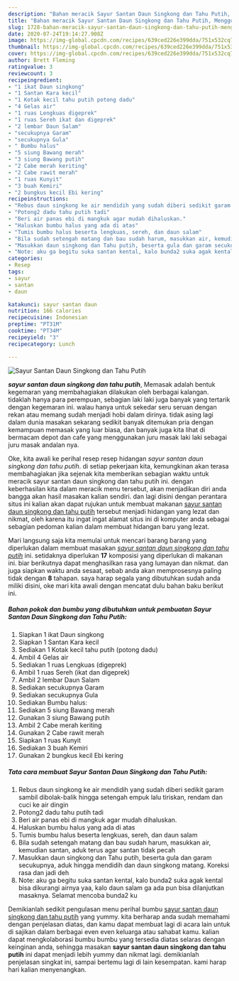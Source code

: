 ```yaml
---
description: "Bahan meracik Sayur Santan Daun Singkong dan Tahu Putih, Menggugah Selera"
title: "Bahan meracik Sayur Santan Daun Singkong dan Tahu Putih, Menggugah Selera"
slug: 1728-bahan-meracik-sayur-santan-daun-singkong-dan-tahu-putih-menggugah-selera
date: 2020-07-24T19:14:27.908Z
image: https://img-global.cpcdn.com/recipes/639ced226e399dda/751x532cq70/sayur-santan-daun-singkong-dan-tahu-putih-foto-resep-utama.jpg
thumbnail: https://img-global.cpcdn.com/recipes/639ced226e399dda/751x532cq70/sayur-santan-daun-singkong-dan-tahu-putih-foto-resep-utama.jpg
cover: https://img-global.cpcdn.com/recipes/639ced226e399dda/751x532cq70/sayur-santan-daun-singkong-dan-tahu-putih-foto-resep-utama.jpg
author: Brett Fleming
ratingvalue: 3
reviewcount: 3
recipeingredient:
- "1 ikat Daun singkong"
- "1 Santan Kara kecil"
- "1 Kotak kecil tahu putih potong dadu"
- "4 Gelas air"
- "1 ruas Lengkuas digeprek"
- "1 ruas Sereh ikat dan digeprek"
- "2 lembar Daun Salam"
- "secukupnya Garam"
- "secukupnya Gula"
- " Bumbu halus"
- "5 siung Bawang merah"
- "3 siung Bawang putih"
- "2 Cabe merah keriting"
- "2 Cabe rawit merah"
- "1 ruas Kunyit"
- "3 buah Kemiri"
- "2 bungkus kecil Ebi kering"
recipeinstructions:
- "Rebus daun singkong ke air mendidih yang sudah diberi sedikit garam sambil dibolak-balik hingga setengah empuk lalu tiriskan, rendam dan cuci ke air dingin"
- "Potong2 dadu tahu putih tadi"
- "Beri air panas ebi di mangkuk agar mudah dihaluskan."
- "Haluskan bumbu halus yang ada di atas"
- "Tumis bumbu halus beserta lengkuas, sereh, dan daun salam"
- "Bila sudah setengah matang dan bau sudah harum, masukkan air, kemudian santan, aduk terus agar santan tidak pecah"
- "Masukkan daun singkong dan Tahu putih, beserta gula dan garam secukupnya, aduk hingga mendidih dan daun singkong matang. Koreksi rasa dan jadi deh"
- "Note: aku ga begitu suka santan kental, kalo bunda2 suka agak kental bisa dikurangi airnya yaa, kalo daun salam ga ada pun bisa dilanjutkan masaknya. Selamat mencoba bunda2 ku"
categories:
- Resep
tags:
- sayur
- santan
- daun

katakunci: sayur santan daun 
nutrition: 166 calories
recipecuisine: Indonesian
preptime: "PT31M"
cooktime: "PT34M"
recipeyield: "3"
recipecategory: Lunch

---
```



![Sayur Santan Daun Singkong dan Tahu Putih](https://img-global.cpcdn.com/recipes/639ced226e399dda/751x532cq70/sayur-santan-daun-singkong-dan-tahu-putih-foto-resep-utama.jpg)

<b><i>sayur santan daun singkong dan tahu putih</i></b>, Memasak adalah bentuk kegemaran yang membahagiakan dilakukan oleh berbagai kalangan. tidaklah hanya para perempuan, sebagian laki laki juga banyak yang tertarik dengan kegemaran ini. walau hanya untuk sekedar seru seruan dengan rekan atau memang sudah menjadi hobi dalam dirinya. tidak asing lagi dalam dunia masakan sekarang sedikit banyak ditemukan pria dengan kemampuan memasak yang luar biasa, dan banyak juga kita lihat di bermacam depot dan cafe yang menggunakan juru masak laki laki sebagai juru masak andalan nya.



Oke, kita awali ke perihal resep resep hidangan <i>sayur santan daun singkong dan tahu putih</i>. di setiap pekerjaan kita, kemungkinan akan terasa membahagiakan jika sejenak kita memberikan sebagian waktu untuk meracik sayur santan daun singkong dan tahu putih ini. dengan keberhasilan kita dalam meracik menu tersebut, akan menjadikan diri anda bangga akan hasil masakan kalian sendiri. dan lagi disini dengan perantara situs ini kalian akan dapat rujukan untuk membuat makanan <u>sayur santan daun singkong dan tahu putih</u> tersebut menjadi hidangan yang lezat dan nikmat, oleh karena itu ingat ingat alamat situs ini di komputer anda sebagai sebagian pedoman kalian dalam membuat hidangan baru yang lezat.


Mari langsung saja kita memulai untuk mencari barang barang yang diperlukan dalam membuat masakan <u><i>sayur santan daun singkong dan tahu putih</i></u> ini. setidaknya diperlukan <b>17</b> komposisi yang diperlukan di makanan ini. biar berikutnya dapat menghasilkan rasa yang lumayan dan nikmat. dan juga siapkan waktu anda sesaat, sebab anda akan memprosesnya paling tidak dengan <b>8</b> tahapan. saya harap segala yang dibutuhkan sudah anda miliki disini, oke mari kita awali dengan mencatat dulu bahan baku berikut ini.

<!--inarticleads1-->

##### Bahan pokok dan bumbu yang dibutuhkan untuk pembuatan Sayur Santan Daun Singkong dan Tahu Putih:

1. Siapkan 1 ikat Daun singkong
1. Siapkan 1 Santan Kara kecil
1. Sediakan 1 Kotak kecil tahu putih (potong dadu)
1. Ambil 4 Gelas air
1. Sediakan 1 ruas Lengkuas (digeprek)
1. Ambil 1 ruas Sereh (ikat dan digeprek)
1. Ambil 2 lembar Daun Salam
1. Sediakan secukupnya Garam
1. Sediakan secukupnya Gula
1. Sediakan  Bumbu halus:
1. Sediakan 5 siung Bawang merah
1. Gunakan 3 siung Bawang putih
1. Ambil 2 Cabe merah keriting
1. Gunakan 2 Cabe rawit merah
1. Siapkan 1 ruas Kunyit
1. Sediakan 3 buah Kemiri
1. Gunakan 2 bungkus kecil Ebi kering




<!--inarticleads2-->

##### Tata cara membuat Sayur Santan Daun Singkong dan Tahu Putih:

1. Rebus daun singkong ke air mendidih yang sudah diberi sedikit garam sambil dibolak-balik hingga setengah empuk lalu tiriskan, rendam dan cuci ke air dingin
1. Potong2 dadu tahu putih tadi
1. Beri air panas ebi di mangkuk agar mudah dihaluskan.
1. Haluskan bumbu halus yang ada di atas
1. Tumis bumbu halus beserta lengkuas, sereh, dan daun salam
1. Bila sudah setengah matang dan bau sudah harum, masukkan air, kemudian santan, aduk terus agar santan tidak pecah
1. Masukkan daun singkong dan Tahu putih, beserta gula dan garam secukupnya, aduk hingga mendidih dan daun singkong matang. Koreksi rasa dan jadi deh
1. Note: aku ga begitu suka santan kental, kalo bunda2 suka agak kental bisa dikurangi airnya yaa, kalo daun salam ga ada pun bisa dilanjutkan masaknya. Selamat mencoba bunda2 ku




Demikianlah sedikit pengulasan menu perihal bumbu <u>sayur santan daun singkong dan tahu putih</u> yang yummy. kita berharap anda sudah memahami dengan penjelasan diatas, dan kamu dapat membuat lagi di acara lain untuk di sajikan dalam berbagai even even keluarga atau sahabat kamu. kalian dapat mengkolaborasi bumbu bumbu yang tersedia diatas selaras dengan keinginan anda, sehingga masakan <b>sayur santan daun singkong dan tahu putih</b> ini dapat menjadi lebih yummy dan nikmat lagi. demikianlah penjelasan singkat ini, sampai bertemu lagi di lain kesempatan. kami harap hari kalian menyenangkan.
